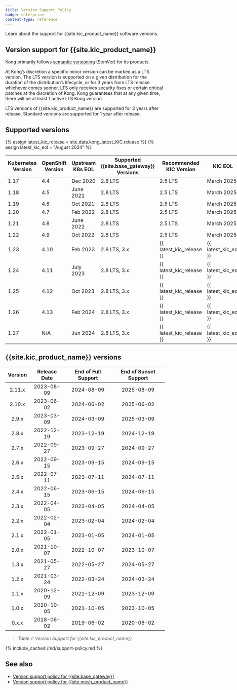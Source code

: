 ```yaml
---
title: Version Support Policy
badge: enterprise
content-type: reference
---
```


Learn about the support for {{site.kic_product_name}} software versions.

## Version support for {{site.kic_product_name}}

Kong primarily follows [semantic versioning](https://semver.org/) (SemVer) for its products.

At Kong’s discretion a specific minor version can be marked as a LTS version. The LTS version is supported on a given distribution for the duration of the distribution’s lifecycle, or for 3 years from LTS release whichever comes sooner. LTS only receives security fixes or certain critical patches at the discretion of Kong. Kong guarantees that at any given time, there will be at least 1 active LTS Kong version.

LTS versions of {{site.kic_product_name}} are supported for 3 years after release. Standard versions are supported for 1 year after release.

## Supported versions

{% assign latest_kic_release = site.data.kong_latest_KIC.release %}
{% assign latest_kic_eol = "August 2024" %}

<table style="display:table" width="100%">
<thead>
<tr>
  <th>Kubernetes Version</th>
  <th>OpenShift Version</th>
  <th>Upstream K8s EOL</th>
  <th>Supported {{site.base_gateway}} Versions</th>
  <th>Recommended KIC Version</th>
  <th>KIC EOL</th>
</tr>
</thead>
<tbody>
  <tr>
    <td>1.17</td>
    <td>4.4</td>
    <td>Dec 2020</td>
    <td>2.8 LTS</td>
    <td>2.5 LTS</td>
    <td>March 2025</td>
  </tr>
  <tr>
    <td>1.18</td>
    <td>4.5</td>
    <td>June 2021</td>
    <td>2.8 LTS</td>
    <td>2.5 LTS</td>
    <td>March 2025</td>
  </tr>
  <tr>
    <td>1.19</td>
    <td>4.6</td>
    <td>Oct 2021</td>
    <td>2.8 LTS</td>
    <td>2.5 LTS</td>
    <td>March 2025</td>
  </tr>
  <tr>
    <td>1.20</td>
    <td>4.7</td>
    <td>Feb 2022</td>
    <td>2.8 LTS</td>
    <td>2.5 LTS</td>
    <td>March 2025</td>
  </tr>
  <tr>
    <td>1.21</td>
    <td>4.8</td>
    <td>June 2022</td>
    <td>2.8 LTS</td>
    <td>2.5 LTS</td>
    <td>March 2025</td>
  </tr>

  <tr>
    <td>1.22</td>
    <td>4.9</td>
    <td>Oct 2022</td>
    <td>2.8 LTS</td>
    <td>2.5 LTS</td>
    <td>March 2025</td>
  </tr>
  <tr>
    <td>1.23</td>
    <td>4.10</td>
    <td>Feb 2023</td>
    <td>2.8 LTS, 3.x</td>
    <td>{{ latest_kic_release }}</td>
    <td>{{ latest_kic_eol }}</td>
  </tr>
  <tr>
    <td>1.24</td>
    <td>4.11</td>
    <td>July 2023</td>
    <td>2.8 LTS, 3.x</td>
    <td>{{ latest_kic_release }}</td>
    <td>{{ latest_kic_eol }}</td>
  </tr>
  <tr>
    <td>1.25</td>
    <td>4.12</td>
    <td>Oct 2023</td>
    <td>2.8 LTS, 3.x</td>
    <td>{{ latest_kic_release }}</td>
    <td>{{ latest_kic_eol }}</td>
  </tr>
  <tr>
    <td>1.26</td>
    <td>4.13</td>
    <td>Feb 2024</td>
    <td>2.8 LTS, 3.x</td>
    <td>{{ latest_kic_release }}</td>
    <td>{{ latest_kic_eol }}</td>
  </tr>
    <tr>
    <td>1.27</td>
    <td>N/A</td>
    <td>Jun 2024</td>
    <td>2.8 LTS, 3.x</td>
    <td>{{ latest_kic_release }}</td>
    <td>{{ latest_kic_eol }}</td>
  </tr>
</tbody>
</table>

## {{site.kic_product_name}} versions

| Version  | Release Date  | End of Full Support | End of Sunset Support |
|:--------:|:-------------:|:-------------------:|:---------------------:|
|  2.11.x  |  2023-08-09   |     2024-08-09      |      2025-08-09       |
|  2.10.x  |  2023-06-02   |     2024-06-02      |      2025-06-02       |
|  2.9.x   |  2023-03-09   |     2024-03-09      |      2025-03-09       |
|  2.8.x   |  2022-12-19   |     2023-12-19      |      2024-12-19       |
|  2.7.x   |  2022-09-27   |     2023-09-27      |      2024-09-27       |
|  2.6.x   |  2022-09-15   |     2023-09-15      |      2024-09-15       |
|  2.5.x   |  2022-07-11   |     2023-07-11      |      2024-07-11       |
|  2.4.x   |  2022-06-15   |     2023-06-15      |      2024-06-15       |
|  2.3.x   |  2022-04-05   |     2023-04-05      |      2024-04-05       |
|  2.2.x   |  2022-02-04   |     2023-02-04      |      2024-02-04       |
|  2.1.x   |  2022-01-05   |     2023-01-05      |      2024-01-05       |
|  2.0.x   |  2021-10-07   |     2022-10-07      |      2023-10-07       |
|  1.3.x   |  2021-05-27   |     2022-05-27      |      2024-05-27       |
|  1.2.x   |  2021-03-24   |     2022-03-24      |      2024-03-24       |
|  1.1.x   |  2020-12-09   |     2021-12-09      |      2023-12-09       |
|  1.0.x   |  2020-10-05   |     2021-10-05      |      2023-10-05       |
|  0.x.x   |  2018-06-02   |     2019-06-02      |      2020-06-02       |

> *Table 1: Version Support for {{site.kic_product_name}}*

{% include_cached /md/support-policy.md %}

## See also
* [Version support policy for {{site.base_gateway}}](/gateway/latest/support-policy/)
* [Version support policy for {{site.mesh_product_name}}](/mesh/latest/support-policy/)
